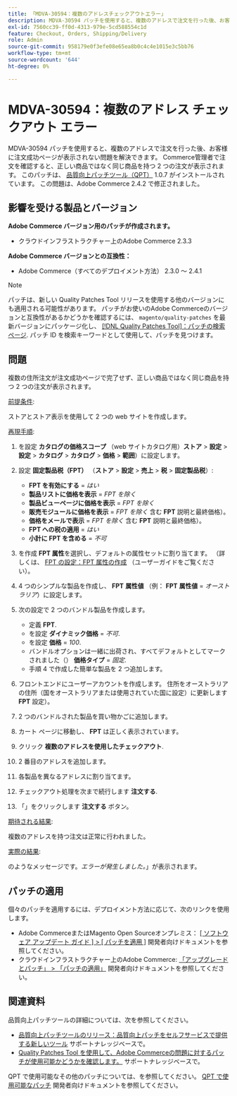 ```yaml
---
title: 「MDVA-30594：複数のアドレスチェックアウトエラー」
description: MDVA-30594 パッチを使用すると、複数のアドレスで注文を行った後、お客様に注文成功ページが表示されない問題を解決できます。 Commerce管理者で注文を確認すると、正しい商品ではなく同じ商品を持つ 2 つの注文が表示されます。 このパッチは、[Quality Patches Tool （QPT） ] （/help/announcements/adobe-commerce-announcements/magento-quality-patches-released-new-tool-to-self-serve-quality-patches.md） 1.0.7 がインストールされている場合に利用できます。 この問題は、Adobe Commerce 2.4.2 で修正されました。
exl-id: 7560cc39-ff0d-4313-979e-5cd588554c1d
feature: Checkout, Orders, Shipping/Delivery
role: Admin
source-git-commit: 958179e0f3efe08e65ea8b0c4c4e1015e3c5bb76
workflow-type: tm+mt
source-wordcount: '644'
ht-degree: 0%

---
```


# MDVA-30594：複数のアドレス チェックアウト エラー

MDVA-30594 パッチを使用すると、複数のアドレスで注文を行った後、お客様に注文成功ページが表示されない問題を解決できます。 Commerce管理者で注文を確認すると、正しい商品ではなく同じ商品を持つ 2 つの注文が表示されます。 このパッチは、 [品質向上パッチツール（QPT）](/help/announcements/adobe-commerce-announcements/magento-quality-patches-released-new-tool-to-self-serve-quality-patches.md) 1.0.7 がインストールされています。 この問題は、Adobe Commerce 2.4.2 で修正されました。

## 影響を受ける製品とバージョン

**Adobe Commerce バージョン用のパッチが作成されます。**

* クラウドインフラストラクチャー上のAdobe Commerce 2.3.3

**Adobe Commerce バージョンとの互換性：**

* Adobe Commerce（すべてのデプロイメント方法） 2.3.0 ～ 2.4.1

>[!NOTE]
>
>パッチは、新しい Quality Patches Tool リリースを使用する他のバージョンにも適用される可能性があります。 パッチがお使いのAdobe Commerceのバージョンと互換性があるかどうかを確認するには、 `magento/quality-patches` を最新バージョンにパッケージ化し、 [[!DNL Quality Patches Tool]：パッチの検索ページ](https://devdocs.magento.com/quality-patches/tool.html#patch-grid). パッチ ID を検索キーワードとして使用して、パッチを見つけます。

## 問題

複数の住所注文が注文成功ページで完了せず、正しい商品ではなく同じ商品を持つ 2 つの注文が表示されます。

<u>前提条件</u>:

ストアとストア表示を使用して 2 つの web サイトを作成します。

<u>再現手順</u>:

1. を設定 **カタログの価格スコープ** （web サイトカタログ用）**ストア** > **設定** > **設定** > **カタログ** > **カタログ** > **価格** > **範囲**）に設定します。
1. 設定 **固定製品税（FPT）** （**ストア** > **設定** > **売上** > **税** > **固定製品税**）:

   * **FPT を有効にする** = *はい*
   * **製品リストに価格を表示** = *FPT を除く*
   * **製品ビューページに価格を表示** = *FPT を除く*
   * **販売モジュールに価格を表示** = *FPT を除く* 含む **FPT** 説明と最終価格）。
   * **価格をメールで表示** = *FPT を除く* 含む **FPT** 説明と最終価格）。
   * **FPT への税の適用** = *はい*
   * **小計に FPT を含める** = *不可*

1. を作成 **FPT 属性**&#x200B;を選択し、デフォルトの属性セットに割り当てます。 （詳しくは、 [FPT の設定：FPT 属性の作成](https://docs.magento.com/user-guide/tax/fixed-product-tax-configuration.html#step-2-create-an-fpt-attribute) （ユーザーガイドをご覧ください）。

1. 4 つのシンプルな製品を作成し、 **FPT** **属性値** （例： **FPT**   **属性値** = *オーストラリア*）に設定します。

1. 次の設定で 2 つのバンドル製品を作成します。

   * 定義 **FPT**.
   * を設定 **ダイナミック価格** = *不可*.
   * を設定 **価格** = *100*.
   * バンドルオプションは一緒に出荷され、すべてデフォルトとしてマークされました（） **価格タイプ** = *固定*.
   * 手順 4 で作成した簡単な製品を 2 つ追加します。

1. フロントエンドにユーザーアカウントを作成します。 住所をオーストラリアの住所（国をオーストラリアまたは使用されていた国に設定）に更新します **FPT** 設定）。

1. 2 つのバンドルされた製品を買い物かごに追加します。

1. カート ページに移動し、 **FPT** は正しく表示されています。

1. クリック **複数のアドレスを使用したチェックアウト**.

1. 2 番目のアドレスを追加します。

1. 各製品を異なるアドレスに割り当てます。

1. チェックアウト処理を次まで続行します **注文する**.

1. 「」をクリックします **注文する** ボタン。

<u>期待される結果</u>:

複数のアドレスを持つ注文は正常に行われました。

<u>実際の結果</u>:

のようなメッセージです。*エラーが発生しました。*」が表示されます。

## パッチの適用

個々のパッチを適用するには、デプロイメント方法に応じて、次のリンクを使用します。

* Adobe CommerceまたはMagento Open Sourceオンプレミス： [[ ソフトウェア アップデート ガイド ] > [ パッチを適用 ]](https://devdocs.magento.com/guides/v2.4/comp-mgr/patching/mqp.html) 開発者向けドキュメントを参照してください。
* クラウドインフラストラクチャー上のAdobe Commerce: [「アップグレードとパッチ」 > 「パッチの適用」](https://devdocs.magento.com/cloud/project/project-patch.html) 開発者向けドキュメントを参照してください。

## 関連資料

品質向上パッチツールの詳細については、次を参照してください。

* [品質向上パッチツールのリリース：品質向上パッチをセルフサービスで提供する新しいツール](/help/announcements/adobe-commerce-announcements/magento-quality-patches-released-new-tool-to-self-serve-quality-patches.md) サポートナレッジベースで。
* [Quality Patches Tool を使用して、Adobe Commerceの問題に対するパッチが使用可能かどうかを確認します。](/help/support-tools/patches-available-in-qpt-tool/check-patch-for-magento-issue-with-magento-quality-patches.md) サポートナレッジベースで。

QPT で使用可能なその他のパッチについては、を参照してください。 [QPT で使用可能なパッチ](https://devdocs.magento.com/quality-patches/tool.html#patch-grid) 開発者向けドキュメントを参照してください。
